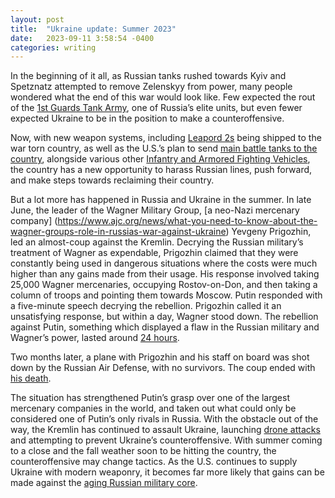 ```yaml
---
layout: post
title:  "Ukraine update: Summer 2023"
date:   2023-09-11 3:58:54 -0400
categories: writing
---
```



In the beginning of it all, as Russian tanks rushed towards Kyiv and Spetznatz attempted to remove Zelenskyy from power, many people wondered what the end of this war would look like. Few expected the rout of the [1st Guards Tank Army](https://www.forbes.com/sites/davidaxe/2023/01/28/beaten-twice-in-ukraine-russias-elite-1st-guards-tank-army-is-poised-to-attack-yet-again/?sh=eb71f9610551), one of Russia’s elite units, but even fewer expected Ukraine to be in the position to make a counteroffensive. 

Now, with new weapon systems, including [Leapord 2s](https://www.npr.org/2023/01/25/1150759498/germany-leopard-2-tanks-ukraine) being shipped to the war torn country, as well as the U.S.’s plan to send [main battle tanks to the country](https://www.politico.com/news/2023/07/27/u-s-expects-to-begin-delivering-abrams-tanks-to-ukraine-in-september-00108635), alongside various other [Infantry and Armored Fighting Vehicles](https://www.politico.com/news/2023/07/27/u-s-expects-to-begin-delivering-abrams-tanks-to-ukraine-in-september-00108635), the country has a new opportunity to harass Russian lines, push forward, and make steps towards reclaiming their country.

But a lot more has happened in Russia and Ukraine in the summer. In late June, the leader of the Wagner Military Group, [a neo-Nazi mercenary company] (https://www.ajc.org/news/what-you-need-to-know-about-the-wagner-groups-role-in-russias-war-against-ukraine) Yevgeny Prigozhin, led an almost-coup against the Kremlin. Decrying the Russian military’s treatment of Wagner as expendable, Prigozhin claimed that they were constantly being used in dangerous situations where the costs were much higher than any gains made from their usage. His response involved taking 25,000 Wagner mercenaries, occupying Rostov-on-Don, and then taking a column of troops and pointing them towards Moscow. Putin responded with a five-minute speech decrying the rebellion. Prigozhin called it an unsatisfying response, but within a day, Wagner stood down. The rebellion against Putin, something which displayed a flaw in the Russian military and Wagner’s power, lasted around [24 hours](https://www.bbc.com/news/world-europe-66006880).

Two months later, a plane with Prigozhin and his staff on board was shot down by the Russian Air Defense, with no survivors. The coup ended with [his death](https://www.bbc.com/news/world-europe-66599733).

The situation has strengthened Putin’s grasp over one of the largest mercenary companies in the world, and taken out what could only be considered one of Putin’s only rivals in Russia. With the obstacle out of the way, the Kremlin has continued to assault Ukraine, launching [drone attacks](https://www.voanews.com/a/russia-launches-two-hour-drone-attack-over-kyiv/7261854.html) and attempting to prevent Ukraine’s counteroffensive. With summer coming to a close and the fall weather soon to be hitting the country, the counteroffensive may change tactics. As the U.S. continues to supply Ukraine with modern weaponry, it becomes far more likely that gains can be made against the [aging Russian military core](https://www.forbes.com/sites/davidaxe/2023/06/29/the-russians-are-using-their-old-t-54-tanks-as-pillboxes-possibly-with-a-single-soldier-inside/?sh=32c692c05160). 

